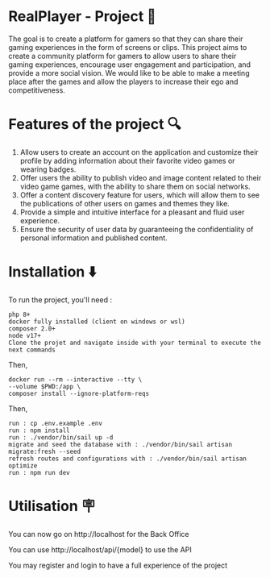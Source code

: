 # RealPlayer - Project 🎈

The goal is to create a platform for gamers so that they can share their gaming experiences in the form of screens or clips.
This project aims to create a community platform for gamers to allow users to share their gaming experiences, encourage user engagement and participation, and provide a more social vision. We would like to be able to make a meeting place after the games and allow the players to increase their ego and competitiveness.

# Features of the project 🔍

1. Allow users to create an account on the application and customize their profile by adding information about their favorite video games or wearing badges.
2. Offer users the ability to publish video and image content related to their video game games, with the ability to share them on social networks.
3. Offer a content discovery feature for users, which will allow them to see the publications of other users on games and themes they like.
4. Provide a simple and intuitive interface for a pleasant and fluid user experience.
5. Ensure the security of user data by guaranteeing the confidentiality of personal information and published content.


# Installation ⬇️

To run the project, you'll need :
```
php 8+
docker fully installed (client on windows or wsl)
composer 2.0+
node v17+
Clone the projet and navigate inside with your terminal to execute the next commands
```

Then,

    docker run --rm --interactive --tty \
    --volume $PWD:/app \
    composer install --ignore-platform-reqs

Then,

    run : cp .env.example .env
    run : npm install
    run : ./vendor/bin/sail up -d
    migrate and seed the database with : ./vendor/bin/sail artisan migrate:fresh --seed
    refresh routes and configurations with : ./vendor/bin/sail artisan optimize
    run : npm run dev

# Utilisation 🪧

You can now go on http://localhost for the Back Office

You can use http://localhost/api/{model} to use the API

You may register and login to have a full experience of the project
